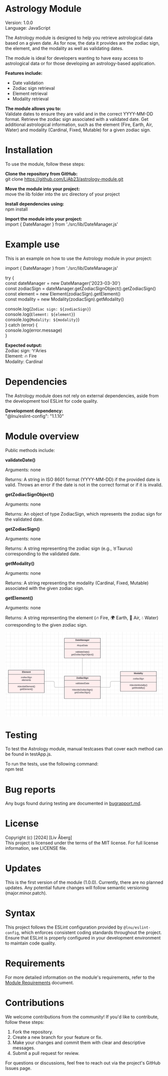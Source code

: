 # Astrology Module

Version: 1.0.0  
Language: JavaScript  

The Astrology module is designed to help you retrieve astrological data based on a given date. As for now, the data it provides are the zodiac sign, the element, and the modality as well as validating dates.

The module is ideal for developers wanting to have easy access to astrological data or for those developing an astrology-based application.

**Features include:**
- Date validation
- Zodiac sign retrieval
- Element retrieval
- Modality retrieval

**The module allows you to:**  
Validate dates to ensure they are valid and in the correct YYYY-MM-DD format.
Retrieve the zodiac sign associated with a validated date.
Get additional astrological information, such as the element (Fire, Earth, Air, Water) and modality (Cardinal, Fixed, Mutable) for a given zodiac sign.


# Installation 

To use the module, follow these steps:

**Clone the repository from GitHub:**  
git clone https://github.com/LiAb23/astrology-module.git

**Move the module into your project:**  
move the lib folder into the src directory of your project

**Install dependencies using:**  
npm install

**Import the module into your project:**  
import { DateManager } from './src/lib/DateManager.js'


# Example use

This is an example on how to use the Astrology module in your project:

import { DateManager } from './src/lib/DateManager.js'

try {  
  const dateManager = new DateManager('2023-03-30')  
  const zodiacSign = dateManager.getZodiacSignObject().getZodiacSign()  
  const element = new Element(zodiacSign).getElement()  
  const modality = new Modality(zodiacSign).getModality()  
  
  console.log(`Zodiac sign: ${zodiacSign}`)  
  console.log(`Element: ${element}`)  
  console.log(`Modality: ${modality}`)  
} catch (error) {  
  console.log(error.message)  
}  

**Expected output:**  
Zodiac sign: ♈Aries  
Element: 🔥 Fire  
Modality: Cardinal  


# Dependencies

The Astrology module does not rely on external dependencies, aside from the development tool ESLint for code quality.

**Development dependency:**  
 "@lnu/eslint-config": "1.1.10"


# Module overview

Public methods include:

**validateDate()**

Arguments: none

Returns: A string in ISO 8601 format (YYYY-MM-DD) if the provided date is valid.
Throws an error if the date is not in the correct format or if it is invalid.

**getZodiacSignObject()**

Arguments: none

Returns: An object of type ZodiacSign, which represents the zodiac sign for the validated date.

**getZodiacSign()**

Arguments: none

Returns: A string representing the zodiac sign (e.g., ♉Taurus) corresponding to the validated date.

**getModality()**

Arguments: none

Returns: A string representing the modality (Cardinal, Fixed, Mutable) associated with the given zodiac sign.

**getElement()**

Arguments: none

Returns: A string representing the element (🔥 Fire, 🌍 Earth, 💨 Air, 💧 Water) corresponding to the given zodiac sign.

![alt-text](diagram.png)


# Testing

To test the Astrology module, manual testcases that cover each method can be found in testApp.js.

To run the tests, use the following command:  
npm test


# Bug reports

Any bugs found during testing are documented in [bugrapport.md](./bugrapport.md).


# License

Copyright (c) [2024] [Liv Åberg]  
This project is licensed under the terms of the MIT license. For full license information, see LICENSE file.


 # Updates

 This is the first version of the module (1.0.0). Currently, there are no planned updates. Any potential future changes will follow semantic versioning (major.minor.patch).


# Syntax

This project follows the ESLint configuration provided by `@lnu/eslint-config`, which enforces consistent coding standards throughout the project. Ensure that ESLint is properly configured in your development environment to maintain code quality.


# Requirements

For more detailed information on the module's requirements, refer to the [Module Requirements](https://docs.google.com/document/d/1Fi_4C4SgL3FA1h_9j9_2Opu39FLBGUjsPr1sRMULy_U/edit?pli=1#heading=h.wdcld312ubab) document. 


# Contributions

We welcome contributions from the community! If you'd like to contribute, follow these steps:

1. Fork the repository.
2. Create a new branch for your feature or fix.
3. Make your changes and commit them with clear and descriptive messages.
4. Submit a pull request for review.

For questions or discussions, feel free to reach out via the project's GitHub Issues page.

